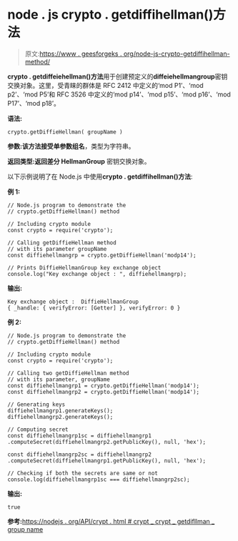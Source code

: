 # node . js crypto . getdiffihellman()方法

> 原文:[https://www . geesforgeks . org/node-js-crypto-getdiffihellman-method/](https://www.geeksforgeeks.org/node-js-crypto-getdiffiehellman-method/)

**crypto . getdiffeiehellman()方法**用于创建预定义的**diffeiehellmangroup**密钥交换对象。这里，受青睐的群体是 RFC 2412 中定义的‘mod P1’、‘mod p2’、‘mod P5’和 RFC 3526 中定义的‘mod p14’、‘mod p15’、‘mod p16’、‘mod P17’、‘mod p18’。

**语法:**

```
crypto.getDiffieHellman( groupName )
```

**参数:**该方法接受单参数**组名**，类型为字符串。

**返回类型:**返回**差分 HellmanGroup** 密钥交换对象。

以下示例说明了在 Node.js 中使用**crypto . getdiffihellman()方法**:

**例 1:**

```
// Node.js program to demonstrate the 
// crypto.getDiffieHellman() method

// Including crypto module
const crypto = require('crypto');

// Calling getDiffieHellman method
// with its parameter groupName
const diffiehellmangrp = crypto.getDiffieHellman('modp14');

// Prints DiffieHellmanGroup key exchange object
console.log("Key exchange object : ", diffiehellmangrp);
```

**输出:**

```
Key exchange object :  DiffieHellmanGroup 
{ _handle: { verifyError: [Getter] }, verifyError: 0 }
```

**例 2:**

```
// Node.js program to demonstrate the 
// crypto.getDiffieHellman() method

// Including crypto module
const crypto = require('crypto');

// Calling two getDiffieHellman method
// with its parameter, groupName
const diffiehellmangrp1 = crypto.getDiffieHellman('modp14');
const diffiehellmangrp2 = crypto.getDiffieHellman('modp14');

// Generating keys
diffiehellmangrp1.generateKeys();
diffiehellmangrp2.generateKeys();

// Computing secret
const diffiehellmangrp1sc = diffiehellmangrp1
.computeSecret(diffiehellmangrp2.getPublicKey(), null, 'hex');

const diffiehellmangrp2sc = diffiehellmangrp2
.computeSecret(diffiehellmangrp1.getPublicKey(), null, 'hex');

// Checking if both the secrets are same or not
console.log(diffiehellmangrp1sc === diffiehellmangrp2sc);
```

**输出:**

```
true
```

**参考:**[https://nodejs . org/API/crypt . html # crypt _ crypt _ getdifllman _ group name](https://nodejs.org/api/crypto.html#crypto_crypto_getdiffiehellman_groupname)